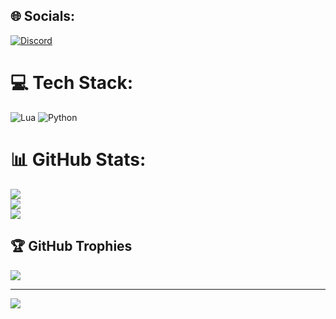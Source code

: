 ## 🌐 Socials:
[![Discord](https://img.shields.io/badge/Discord-%237289DA.svg?logo=discord&logoColor=white)](https://discord.com/users/834769808297164831) 

# 💻 Tech Stack:
![Lua](https://img.shields.io/badge/lua-%232C2D72.svg?style=for-the-badge&logo=lua&logoColor=white) ![Python](https://img.shields.io/badge/python-3670A0?style=for-the-badge&logo=python&logoColor=ffdd54)
# 📊 GitHub Stats:
![](https://github-readme-stats.vercel.app/api?username=D3ATH-hub&theme=dark&hide_border=false&include_all_commits=false&count_private=false)<br/>
![](https://nirzak-streak-stats.vercel.app/?user=D3ATH-hub&theme=dark&hide_border=false)<br/>
![](https://github-readme-stats.vercel.app/api/top-langs/?username=D3ATH-hub&theme=dark&hide_border=false&include_all_commits=false&count_private=false&layout=compact)

## 🏆 GitHub Trophies
![](https://github-profile-trophy.vercel.app/?username=D3ATH-hub&theme=dark&no-frame=true&no-bg=true&margin-w=4)

---
[![](https://visitcount.itsvg.in/api?id=D3ATH-hub&icon=5&color=12)](https://visitcount.itsvg.in)
